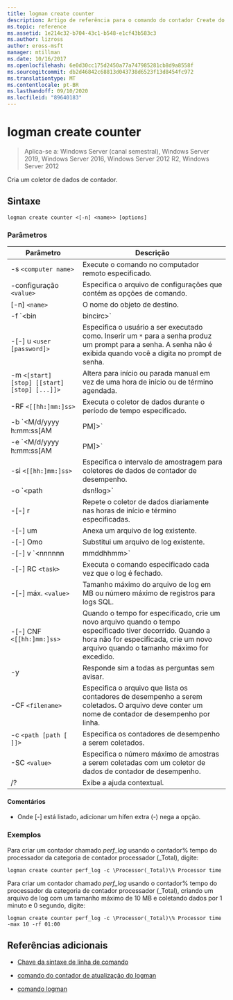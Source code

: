 ```yaml
---
title: logman create counter
description: Artigo de referência para o comando do contador Create do logman, que cria um coletor de dados de contador.
ms.topic: reference
ms.assetid: 1e214c32-b704-43c1-b548-e1cf43b583c3
ms.author: lizross
author: eross-msft
manager: mtillman
ms.date: 10/16/2017
ms.openlocfilehash: 6e0d30cc175d2450a77a747985281cb8d9a8558f
ms.sourcegitcommit: db2d46842c68813d043738d6523f13d8454fc972
ms.translationtype: MT
ms.contentlocale: pt-BR
ms.lasthandoff: 09/10/2020
ms.locfileid: "89640183"
---
```

# <a name="logman-create-counter"></a>logman create counter

> Aplica-se a: Windows Server (canal semestral), Windows Server 2019, Windows Server 2016, Windows Server 2012 R2, Windows Server 2012

Cria um coletor de dados de contador.

## <a name="syntax"></a>Sintaxe

```
logman create counter <[-n] <name>> [options]
```

### <a name="parameters"></a>Parâmetros

| Parâmetro | Descrição |
| --------- | ----------- |
| -s `<computer name>` | Execute o comando no computador remoto especificado. |
| -configuração `<value>` | Especifica o arquivo de configurações que contém as opções de comando. |
| [-n] `<name>` | O nome do objeto de destino. |
| -f `<bin|bincirc>` | Especifica o formato de log para o coletor de dados. |
| -[-] u `<user [password]>` | Especifica o usuário a ser executado como. Inserir um `*` para a senha produz um prompt para a senha. A senha não é exibida quando você a digita no prompt de senha. |
| -m `<[start] [stop] [[start] [stop] [...]]>` | Altera para início ou parada manual em vez de uma hora de início ou de término agendada. |
| -RF `<[[hh:]mm:]ss>` | Executa o coletor de dados durante o período de tempo especificado. |
| -b `<M/d/yyyy h:mm:ss[AM|PM]>` | Inicia a coleta de dados no horário especificado. |
| -e `<M/d/yyyy h:mm:ss[AM|PM]>` | Encerra a coleta de dados no tempo especificado. |
| -si `<[[hh:]mm:]ss>` | Especifica o intervalo de amostragem para coletores de dados de contador de desempenho. |
| -o `<path|dsn!log>` | Especifica o arquivo de log de saída ou o DSN e o nome do conjunto de logs em um banco de dados SQL. |
| -[-] r | Repete o coletor de dados diariamente nas horas de início e término especificadas. |
| -[-] um | Anexa um arquivo de log existente. |
| -[-] Omo | Substitui um arquivo de log existente. |
| -[-] v `<nnnnnn|mmddhhmm>` | Anexa informações de controle de versão do arquivo ao final do nome do arquivo de log. |
| -[-] RC `<task>` | Executa o comando especificado cada vez que o log é fechado. |
| -[-] máx. `<value>` | Tamanho máximo do arquivo de log em MB ou número máximo de registros para logs SQL. |
| -[-] CNF `<[[hh:]mm:]ss>` | Quando o tempo for especificado, crie um novo arquivo quando o tempo especificado tiver decorrido. Quando a hora não for especificada, crie um novo arquivo quando o tamanho máximo for excedido. |
| -y | Responde sim a todas as perguntas sem avisar. |
| -CF `<filename>` | Especifica o arquivo que lista os contadores de desempenho a serem coletados. O arquivo deve conter um nome de contador de desempenho por linha. |
| -c `<path [path [ ]]>` | Especifica os contadores de desempenho a serem coletados. |
| -SC `<value>` | Especifica o número máximo de amostras a serem coletadas com um coletor de dados de contador de desempenho. |
| /? | Exibe a ajuda contextual. |

#### <a name="remarks"></a>Comentários

- Onde [-] está listado, adicionar um hífen extra (-) nega a opção.

### <a name="examples"></a>Exemplos

Para criar um contador chamado *perf_log* usando o contador% tempo do processador da categoria de contador processador (_Total), digite:

```
logman create counter perf_log -c \Processor(_Total)\% Processor time
```

Para criar um contador chamado *perf_log* usando o contador% tempo do processador da categoria de contador processador (_Total), criando um arquivo de log com um tamanho máximo de 10 MB e coletando dados por 1 minuto e 0 segundo, digite:

```
logman create counter perf_log -c \Processor(_Total)\% Processor time -max 10 -rf 01:00
```

## <a name="additional-references"></a>Referências adicionais

- [Chave da sintaxe de linha de comando](command-line-syntax-key.md)

- [comando do contador de atualização do logman](logman-update-counter.md)

- [comando logman](logman.md)
